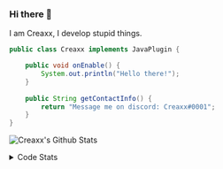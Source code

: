### Hi there 👋

I am Creaxx, I develop stupid things. 

```java
public class Creaxx implements JavaPlugin {

    public void onEnable() {
        System.out.println("Hello there!");
    }
    
    public String getContactInfo() {
        return "Message me on discord: Creaxx#0001";
    }
}
```

![Creaxx's Github Stats](https://github-readme-stats.vercel.app/api?username=CreaxxOG&show_icons=true&theme=dark&count_private=true)

<details>
  <summary>Code Stats</summary>

<!--START_SECTION:waka-->
![Code Time](http://img.shields.io/badge/Code%20Time-626%20hrs%2045%20mins-blue)

![Lines of code](https://img.shields.io/badge/From%20Hello%20World%20I%27ve%20Written-17%20Thousand%20lines%20of%20code-blue)

**🐱 My GitHub Data** 

> 🏆 73 Contributions in the Year 2022
 > 
> 📦 388.4 kB Used in GitHub's Storage 
 > 
> 🚫 Not Opted to Hire
 > 
> 📜 1 Public Repository 
 > 
> 🔑 5 Private Repositories  
 > 
**I'm a Night 🦉** 

```text
🌞 Morning    21 commits     ███░░░░░░░░░░░░░░░░░░░░░░   11.8% 
🌆 Daytime    60 commits     ████████░░░░░░░░░░░░░░░░░   33.71% 
🌃 Evening    93 commits     █████████████░░░░░░░░░░░░   52.25% 
🌙 Night      4 commits      ░░░░░░░░░░░░░░░░░░░░░░░░░   2.25%

```
📅 **I'm Most Productive on Friday** 

```text
Monday       20 commits     ██░░░░░░░░░░░░░░░░░░░░░░░   11.24% 
Tuesday      16 commits     ██░░░░░░░░░░░░░░░░░░░░░░░   8.99% 
Wednesday    25 commits     ███░░░░░░░░░░░░░░░░░░░░░░   14.04% 
Thursday     26 commits     ███░░░░░░░░░░░░░░░░░░░░░░   14.61% 
Friday       34 commits     ████░░░░░░░░░░░░░░░░░░░░░   19.1% 
Saturday     33 commits     ████░░░░░░░░░░░░░░░░░░░░░   18.54% 
Sunday       24 commits     ███░░░░░░░░░░░░░░░░░░░░░░   13.48%

```


📊 **This Week I Spent My Time On** 

```text
💬 Programming Languages: 
Java                     3 hrs 29 mins       ███████████████████░░░░░░   77.59% 
XML                      31 mins             ███░░░░░░░░░░░░░░░░░░░░░░   11.74% 
YAML                     28 mins             ██░░░░░░░░░░░░░░░░░░░░░░░   10.64% 
GitIgnore file           0 secs              ░░░░░░░░░░░░░░░░░░░░░░░░░   0.01% 
JavaScript               0 secs              ░░░░░░░░░░░░░░░░░░░░░░░░░   0.01%

🔥 Editors: 
IntelliJ                 4 hrs 29 mins       █████████████████████████   100.0%

```

**I Mostly Code in Java** 

```text
Java                     5 repos             █████████████████░░░░░░░░   71.43% 
EJS                      1 repo              ███░░░░░░░░░░░░░░░░░░░░░░   14.29% 
Kotlin                   1 repo              ███░░░░░░░░░░░░░░░░░░░░░░   14.29%

```



 Last Updated on 09/05/2022 18:30:35 UTC
<!--END_SECTION:waka-->
</details>
